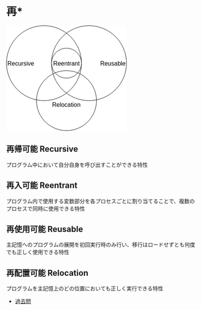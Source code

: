 # 再*
<img src="https://github.com/233k/NetworkSpecialistExamination/raw/img/NSE.png" />

## 再帰可能 Recursive
プログラム中において自分自身を呼び出すことができる特性

## 再入可能 Reentrant
プログラム内で使用する変数部分を各プロセスごとに割り当てることで、複数のプロセスで同時に使用できる特性

## 再使用可能 Reusable
主記憶へのプログラムの展開を初回実行時のみ行い、移行はロードせずとも何度でも正しく使用できる特性

## 再配置可能 Relocation
プログラムを主記憶上のどの位置においても正しく実行できる特性

- [過去問](https://www.ap-siken.com/kakomon/29_haru/q7.html )
